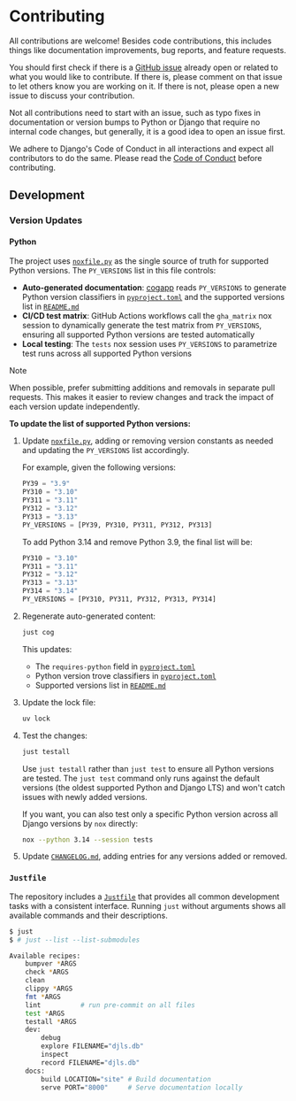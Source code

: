 # Contributing

All contributions are welcome! Besides code contributions, this includes things like documentation improvements, bug reports, and feature requests.

You should first check if there is a [GitHub issue](https://github.com/joshuadavidthomas/django-language-server/issues) already open or related to what you would like to contribute. If there is, please comment on that issue to let others know you are working on it. If there is not, please open a new issue to discuss your contribution.

Not all contributions need to start with an issue, such as typo fixes in documentation or version bumps to Python or Django that require no internal code changes, but generally, it is a good idea to open an issue first.

We adhere to Django's Code of Conduct in all interactions and expect all contributors to do the same. Please read the [Code of Conduct](https://www.djangoproject.com/conduct/) before contributing.

## Development

### Version Updates

#### Python

The project uses [`noxfile.py`](noxfile.py) as the single source of truth for supported Python versions. The `PY_VERSIONS` list in this file controls:

- **Auto-generated documentation**: [cogapp](https://nedbatchelder.com/code/cog/) reads `PY_VERSIONS` to generate Python version classifiers in [`pyproject.toml`](pyproject.toml) and the supported versions list in [`README.md`](README.md)
- **CI/CD test matrix**: GitHub Actions workflows call the `gha_matrix` nox session to dynamically generate the test matrix from `PY_VERSIONS`, ensuring all supported Python versions are tested automatically
- **Local testing**: The `tests` nox session uses `PY_VERSIONS` to parametrize test runs across all supported Python versions

> [!NOTE]
> When possible, prefer submitting additions and removals in separate pull requests. This makes it easier to review changes and track the impact of each version update independently.

**To update the list of supported Python versions:**

1. Update [`noxfile.py`](noxfile.py), adding or removing version constants as needed and updating the `PY_VERSIONS` list accordingly.

   For example, given the following versions:

   ```python
   PY39 = "3.9"
   PY310 = "3.10"
   PY311 = "3.11"
   PY312 = "3.12"
   PY313 = "3.13"
   PY_VERSIONS = [PY39, PY310, PY311, PY312, PY313]
   ```

   To add Python 3.14 and remove Python 3.9, the final list will be:

   ```python
   PY310 = "3.10"
   PY311 = "3.11"
   PY312 = "3.12"
   PY313 = "3.13"
   PY314 = "3.14"
   PY_VERSIONS = [PY310, PY311, PY312, PY313, PY314]
   ```

2. Regenerate auto-generated content:

   ```bash
   just cog
   ```

   This updates:

   - The `requires-python` field in [`pyproject.toml`](pyproject.toml)
   - Python version trove classifiers in [`pyproject.toml`](pyproject.toml)
   - Supported versions list in [`README.md`](README.md)

3. Update the lock file:

   ```bash
   uv lock
   ```

4. Test the changes:

   ```bash
   just testall
   ```

   Use `just testall` rather than `just test` to ensure all Python versions are tested. The `just test` command only runs against the default versions (the oldest supported Python and Django LTS) and won't catch issues with newly added versions.

   If you want, you can also test only a specific Python version across all Django versions by `nox` directly:

   ```bash
   nox --python 3.14 --session tests
   ```

5. Update [`CHANGELOG.md`](CHANGELOG.md), adding entries for any versions added or removed.

### `Justfile`

The repository includes a [`Justfile`](./Justfile) that provides all common development tasks with a consistent interface. Running `just` without arguments shows all available commands and their descriptions.

<!-- [[[cog
import subprocess
import cog

output_raw = subprocess.run(["just", "--list", "--list-submodules"], stdout=subprocess.PIPE)
output_list = output_raw.stdout.decode("utf-8").split("\n")

cog.outl("""\
```bash
$ just
$ # just --list --list-submodules
""")

for i, line in enumerate(output_list):
    if not line:
        continue
    cog.out(line)
    if i < len(output_list):
        cog.out("\n")

cog.out("```")
]]] -->
```bash
$ just
$ # just --list --list-submodules

Available recipes:
    bumpver *ARGS
    check *ARGS
    clean
    clippy *ARGS
    fmt *ARGS
    lint          # run pre-commit on all files
    test *ARGS
    testall *ARGS
    dev:
        debug
        explore FILENAME="djls.db"
        inspect
        record FILENAME="djls.db"
    docs:
        build LOCATION="site" # Build documentation
        serve PORT="8000"     # Serve documentation locally
```
<!-- [[[end]]] -->
